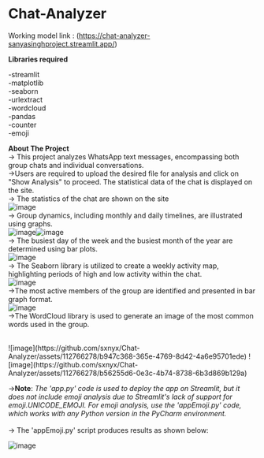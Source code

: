 # Chat-Analyzer

Working model link : (https://chat-analyzer-sanyasinghproject.streamlit.app/)<br/>

**Libraries required**

-streamlit<br />
-matplotlib<br />
-seaborn<br />
-urlextract<br />
-wordcloud<br />
-pandas<br />
-counter<br />
-emoji<br />


**About The Project**<br/>
-> This project analyzes WhatsApp text messages, encompassing both group chats and individual conversations. <br/>
->Users are required to upload the desired file for analysis and click on "Show Analysis" to proceed. The statistical data of the chat is displayed on the site.<br/>
-> The statistics of the chat are shown on the site<br/>
![image](https://github.com/sxnyx/Chat-Analyzer/assets/112766278/5d53bc3b-3a0e-4020-9ce8-55578570a7a4)<br/>
-> Group dynamics, including monthly and daily timelines, are illustrated using graphs.<br/>
![image](https://github.com/sxnyx/Chat-Analyzer/assets/112766278/44bd221b-99c8-474c-8c96-77fcb3f8fc64)![image](https://github.com/sxnyx/Chat-Analyzer/assets/112766278/2e5960f0-833e-4258-97b1-44881cf5b072)<br/>
-> The busiest day of the week and the busiest month of the year are determined using bar plots.<br/>
![image](https://github.com/sxnyx/Chat-Analyzer/assets/112766278/2ecce064-6a8a-44f3-a466-9d88dc72826a)<br/>
-> The Seaborn library is utilized to create a weekly activity map, highlighting periods of high and low activity within the chat.<br/>
![image](https://github.com/sxnyx/Chat-Analyzer/assets/112766278/1cd76ff1-ab7d-4ef2-92c3-4dca32b16a13)<br/>
->The most active members of the group are identified and presented in bar graph format. <br/>
![image](https://github.com/sxnyx/Chat-Analyzer/assets/112766278/5f208630-51cc-4854-b3a9-aa9f079a3b4d)<br/>
->The WordCloud library is used to generate an image of the most common words used in the group.

<br/>
![image](https://github.com/sxnyx/Chat-Analyzer/assets/112766278/b947c368-365e-4769-8d42-4a6e95701ede)
![image](https://github.com/sxnyx/Chat-Analyzer/assets/112766278/b56255d6-0e3c-4b74-8738-6b3d869b129a)

->**Note**: *The 'app.py' code is used to deploy the app on Streamlit, but it does not include emoji analysis due to Streamlit's lack of support for emoji.UNICODE_EMOJI. For emoji analysis, use the 'appEmoji.py' code, which works with any Python version in the PyCharm environment.*<br/><br/>
-> The 'appEmoji.py' script produces results as shown below:<br/>

![image](https://github.com/sxnyx/Chat-Analyzer/assets/112766278/47e56489-5229-4d0e-8dd1-10d1ab740751)














